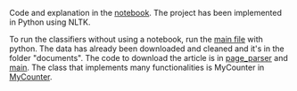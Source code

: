 Code and explanation in the [notebook](main.ipynb). The project has been implemented in Python using NLTK.

To run the classifiers without using a notebook, run the [main file](main.py) with python. 
The data has already been downloaded and cleaned and it's in the folder "documents". The code to download the article is in [page_parser](page_parser.py) and [main](main.py). The class that implements many functionalities is MyCounter in [MyCounter](MyCounter.py).
